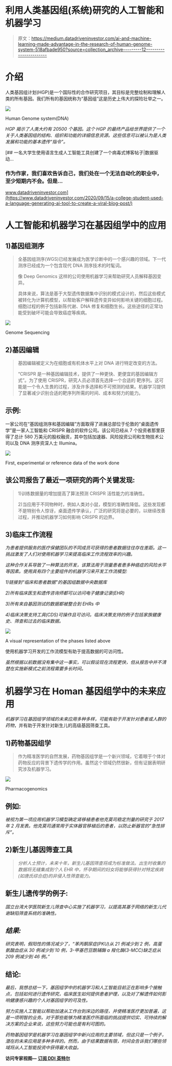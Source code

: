 # 利用人类基因组(系统)研究的人工智能和机器学习

> 原文：<https://medium.datadriveninvestor.com/ai-and-machine-learning-made-advantage-in-the-research-of-human-genome-system-518afbade950?source=collection_archive---------12----------------------->

# 介绍

人类基因组计划(HGP)是一个国际性的合作研究项目，其目标是完整绘制和理解人类的所有基因。我们所有的基因统称为“基因组”这是历史上伟大的探险壮举之一。

![](img/5a0acacf2d6ba1b641623a3c5d1df845.png)

Human Genome system(DNA)

*HGP 揭示了人类大约有 20500 个基因。这个 HGP 的最终产品给世界提供了一个关于人类基因组的结构、组织和功能的详细信息资源。这些信息可以被认为是人类发展和功能的基本遗传“指令”。*

[](https://www.datadriveninvestor.com/2020/09/15/a-college-student-used-a-language-generating-ai-tool-to-create-a-viral-blog-post/) [## 一名大学生使用语言生成人工智能工具创建了一个病毒式博客帖子|数据驱动…

### 作为作家，我们喜欢告诉自己，我们处在一个无法自动化的职业中，至少短期内不会。但是…

www.datadriveninvestor.com](https://www.datadriveninvestor.com/2020/09/15/a-college-student-used-a-language-generating-ai-tool-to-create-a-viral-blog-post/) 

# 人工智能和机器学习在基因组学中的应用

## **1)基因组测序**

> 全基因组测序(WGS)已经发展成为医学诊断中的一个感兴趣的领域。下一代测序已经成为一个包含现代 DNA 测序技术的时髦词。
> 
> 像 Deep Genomics 这样的公司使用机器学习来帮助研究人员解释基因变异。
> 
> 具体来说，算法是基于大型遗传数据集中识别的模式设计的，然后这些模式被转化为计算机模型，以帮助客户解释遗传变异如何影响关键的细胞过程。细胞过程的例子包括新陈代谢、DNA 修复和细胞生长。这些途径的正常功能受到破坏可能会导致癌症等疾病。

![](img/0b3928fc5819edddfa533ba6199b0660.png)

Genome Sequencing

## 2)基因编辑

> 基因编辑被定义为在细胞或有机体水平上对 DNA 进行特定改变的方法。
> 
> “CRISPR 是一种基因编辑技术，提供了一种更快、更便宜的基因编辑方式”。为了使用 CRISPR，研究人员必须首先选择一个合适的 [](http://www.clontech.com/xxclt_ibcGetAttachment.jsp?cItemId=100240) 靶序列。这可能是一个令人生畏的过程，涉及许多选择和不可预测的结果。机器学习提供了显著减少识别合适的靶序列所需的时间、成本和努力的能力。

## 示例:

一家公司在“基因组测序和基因编辑”方面取得了进展总部位于伦敦的“桌面遗传学”是一家人工智能和 CRISPR 融合的软件公司。该公司已经从 7 个投资者那里获得了总计 580 万美元的股权融资，其中包括加速器、风险投资公司和生物技术公司以及 DNA 测序资深人士 Illumina。

![](img/8d2fb9cf76435b5e1a3f92443ba45902.png)

First, experimental or reference data of the work done

## 该公司报告了最近一项研究的两个关键发现:

> 1)训练数据量的增加提高了算法预测 CRISPR 活性能力的准确性。
> 
> 2)当应用于不同物种时，例如人类对小鼠，模型的准确性降低。这些发现都不是特别令人惊讶，桌面遗传学承认，广泛的研究将是必要的，以继续改善过程，并推动机器学习如何影响 CRISPR 的边界。

## 3)临床工作流程

*为患者提供服务的医疗保健团队的不同成员可获得的患者数据往往存在差距。这一挑战激发了人们对使用机器学习来提高临床工作流程效率的兴趣。*

*这种合作关系导致了一种算法的开发，该算法用于测量患者患多种癌症的风险水平等因素。使用具有四个主要组件的机器学习来开发工作流模型:*

*1)链接到“临床和患者数据”的基因组数据中央数据库*

*2)所有临床医生和遗传咨询师都可以访问电子健康记录(EHR)*

*3)所有来自基因测试的数据都被整合到 EHRs 中*

*4)临床决策支持工具(CDS)可操作且可访问。临床决策支持的例子包括家族健康史、筛查和过去的临床数据。*

![](img/083fef4115b37c01b0f187160075bd99.png)

A visual representation of the phases listed above

使用机器学习开发的工作流模型有助于提高数据的可访问性。

*虽然根据以前数据没有集中这一事实，可以假设现在流程更快，但从报告中并不清楚在实施新模式之前流程需要多长时间。*

# 机器学习在 Homan 基因组学中的未来应用

*机器学习在基因组学领域的未来应用多种多样，可能有助于开发针对患者或人群的药物*，并有助于开发针对新生儿的高级基因筛查工具。

## 1)药物基因组学

> 作为精准医学的自然发展，药物基因组学是一个新兴领域，它着眼于个体对药物反应的背景下遗传学的作用。虽然这个领域仍然很新，但有证据表明研究涉及机器学习。

![](img/18c3b4bd949d5befc30696ed43027605.png)

Pharmacogenomics

## 例如:

*被视为第一项应用机器学习模型确定肾移植患者他克莫司稳定剂量的研究于 2017 年 2 月发表。他克莫司通常用于实体器官移植后的患者，以防止新器官的“急性排斥”。*

## 2)新生儿基因筛查工具

> *分析人士预计，未来十年，新生儿基因筛查将成为标准做法。出生时收集的数据将无缝集成到个人 EHR 中，怀孕期间的妇女将能够获得针对特定疾病(如唐氏综合症)的非侵入性筛查能力。*

## 新生儿遗传学的例子:

*国立台湾大学医院新生儿筛查中心实施了机器学习，以提高其基于网络的新生儿代谢缺陷筛查系统的准确性。*

## *结果:*

*研究表明，假阳性的情况减少了，“苯丙酮尿症(PKU)从 21 例减少到 2 例，高蛋氨酸血症从 30 例减少到 10 例，3-甲基巴豆酰辅酶 a 羧化酶(3-MCC)缺乏症从 209 例减少到 46 例。”*

## 结论:

*最后，我想总结一下，基因组学中的机器学习和人工智能目前正在影响多个接触点，包括如何进行遗传研究，临床医生如何提供患者护理，以及对了解遗传如何影响健康感兴趣的个人对基因组学的可及性。*

*努力实施人工智能以帮助加速从工作台到床边的路径，并使精准医疗更加普遍，这是一项明智的业务。对于那些能够为精准医疗所面临的挑战提供切实、可持续的解决方案的企业来说，这些努力可能也是有利可图的。*

*药物基因组学是机器学习在基因组学中新兴应用的主要领域，但这只是一个例子，潜在的未来应用是多种多样的。然而，由于结果数据有限，时间会告诉我们哪些领域将从人工智能投资中获得最大收益。*

**访问专家视图—** [**订阅 DDI 英特尔**](https://datadriveninvestor.com/ddi-intel)
